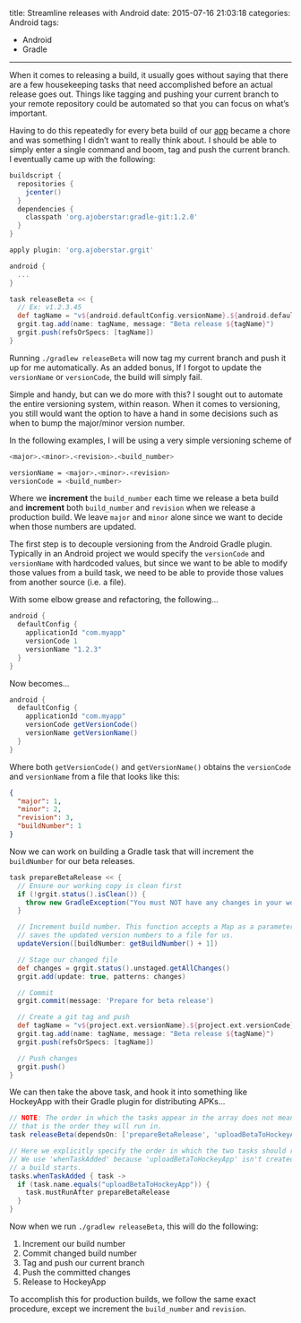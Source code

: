 title: Streamline releases with Android
date: 2015-07-16 21:03:18
categories: Android
tags:
  - Android
  - Gradle
---
When it comes to releasing a build, it usually goes without saying that there are a few housekeeping tasks that need accomplished before an actual release goes out. Things like tagging and pushing your current branch to your remote repository could be automated so that you can focus on what’s important.

Having to do this repeatedly for every beta build of our [app](https://www.everseat.com/) became a chore and was something I didn’t want to really think about. I should be able to simply enter a single command and boom, tag and push the current branch. I eventually came up with the following:

```groovy
buildscript {
  repositories {
    jcenter()
  }
  dependencies {
    classpath 'org.ajoberstar:gradle-git:1.2.0'
  }
}

apply plugin: 'org.ajoberstar.grgit'

android {
  ...
}

task releaseBeta << {
  // Ex: v1.2.3.45
  def tagName = "v${android.defaultConfig.versionName}.${android.defaultConfig.versionCode}"
  grgit.tag.add(name: tagName, message: "Beta release ${tagName}")
  grgit.push(refsOrSpecs: [tagName])
}
```

Running `./gradlew releaseBeta` will now tag my current branch and push it up for me automatically. As an added bonus, If I forgot to update the `versionName` or `versionCode`, the build will simply fail.

Simple and handy, but can we do more with this? I sought out to automate the entire versioning system, within reason. When it comes to versioning, you still would want the option to have a hand in some decisions such as when to bump the major/minor version number.

In the following examples, I will be using a very simple versioning scheme of

```bash
<major>.<minor>.<revision>.<build_number>

versionName = <major>.<minor>.<revision>
versionCode = <build_number>
```

Where we **increment** the `build_number` each time we release a beta build and **increment** both `build_number` and `revision` when we release a production build. We leave `major` and `minor` alone since we want to decide when those numbers are updated.

The first step is to decouple versioning from the Android Gradle plugin. Typically in an Android project we would specify the `versionCode` and `versionName` with hardcoded values, but since we want to be able to modify those values from a build task, we need to be able to provide those values from another source (i.e. a file).

With some elbow grease and refactoring, the following...

```groovy
android {
  defaultConfig {
    applicationId "com.myapp"
    versionCode 1
    versionName "1.2.3"
  }
}
```

Now becomes...

```groovy
android {
  defaultConfig {
    applicationId "com.myapp"
    versionCode getVersionCode()
    versionName getVersionName()
  }
}
```

Where both `getVersionCode()` and `getVersionName()` obtains the `versionCode` and `versionName` from a file that looks like this:

```json
{  
  "major": 1,
  "minor": 2,
  "revision": 3,
  "buildNumber": 1
}
```

Now we can work on building a Gradle task that will increment the `buildNumber` for our beta releases.

```groovy
task prepareBetaRelease << {
  // Ensure our working copy is clean first
  if (!grgit.status().isClean()) {
    throw new GradleException("You must NOT have any changes in your working copy!")
  }

  // Increment build number. This function accepts a Map as a parameter and
  // saves the updated version numbers to a file for us.
  updateVersion([buildNumber: getBuildNumber() + 1])

  // Stage our changed file
  def changes = grgit.status().unstaged.getAllChanges()
  grgit.add(update: true, patterns: changes)

  // Commit
  grgit.commit(message: 'Prepare for beta release')

  // Create a git tag and push
  def tagName = "v${project.ext.versionName}.${project.ext.versionCode}"
  grgit.tag.add(name: tagName, message: "Beta release ${tagName}")
  grgit.push(refsOrSpecs: [tagName])

  // Push changes
  grgit.push()
}
```

We can then take the above task, and hook it into something like HockeyApp with their Gradle plugin for distributing APKs...

```groovy
// NOTE: The order in which the tasks appear in the array does not mean
// that is the order they will run in.
task releaseBeta(dependsOn: ['prepareBetaRelease', 'uploadBetaToHockeyApp'])

// Here we explicitly specify the order in which the two tasks should run in.
// We use 'whenTaskAdded' because 'uploadBetaToHockeyApp' isn't created until
// a build starts.
tasks.whenTaskAdded { task ->
  if (task.name.equals("uploadBetaToHockeyApp")) {
    task.mustRunAfter prepareBetaRelease
  }
}
```

Now when we run `./gradlew releaseBeta`, this will do the following:

1. Increment our build number
2. Commit changed build number
3. Tag and push our current branch
4. Push the committed changes
5. Release to HockeyApp

To accomplish this for production builds, we follow the same exact procedure, except we increment the `build_number` and `revision`.
